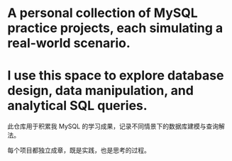 # A personal collection of MySQL practice projects, each simulating a real-world scenario.
# I use this space to explore database design, data manipulation, and analytical SQL queries.

此仓库用于积累我 MySQL 的学习成果，记录不同情景下的数据库建模与查询解法。

每个项目都独立成章，既是实践，也是思考的过程。
